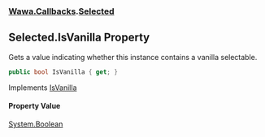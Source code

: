 ### [Wawa.Callbacks](Wawa.Callbacks.md 'Wawa.Callbacks').[Selected](Selected.md 'Wawa.Callbacks.Selected')

## Selected.IsVanilla Property

Gets a value indicating whether this instance contains a vanilla selectable.

```csharp
public bool IsVanilla { get; }
```

Implements [IsVanilla](IVanilla.IsVanilla.md 'Wawa.Callbacks.IVanilla.IsVanilla')

#### Property Value
[System.Boolean](https://docs.microsoft.com/en-us/dotnet/api/System.Boolean 'System.Boolean')